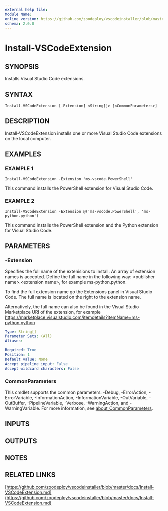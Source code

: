```yaml
---
external help file:
Module Name:
online version: https://github.com/zoodeploy/vscodeinstaller/blob/master/docs/Install-VSCodeExtension.md
schema: 2.0.0
---
```


# Install-VSCodeExtension

## SYNOPSIS
Installs Visual Studio Code extensions.

## SYNTAX

```
Install-VSCodeExtension [-Extension] <String[]> [<CommonParameters>]
```

## DESCRIPTION
Install-VSCodeExtension installs one or more Visual Studio Code extensions on the local computer.

## EXAMPLES

### EXAMPLE 1
```
Install-VSCodeExtension -Extension 'ms-vscode.PowerShell'
```

This command installs the PowerShell extension for Visual Studio Code.

### EXAMPLE 2
```
Install-VSCodeExtension -Extension @('ms-vscode.PowerShell', 'ms-python.python')
```

This command installs the PowerShell extension and the Python extension for Visual Studio Code.

## PARAMETERS

### -Extension
Specifies the full name of the extenisions to install.
An array of extension names is accepted.
Define the full name in the following way: \<publisher name\>.\<extension name\>, for example ms-python.python.

To find the full extension name go the Extensions panel in Visual Studio Code.
The full name is located
on the right to the extension name.

Alternatively, the full name can also be found in the Visual Studio Marketplace URI of the extension, for example
https://marketplace.visualstudio.com/itemdetails?itemName=ms-python.python

```yaml
Type: String[]
Parameter Sets: (All)
Aliases:

Required: True
Position: 1
Default value: None
Accept pipeline input: False
Accept wildcard characters: False
```

### CommonParameters
This cmdlet supports the common parameters: -Debug, -ErrorAction, -ErrorVariable, -InformationAction, -InformationVariable, -OutVariable, -OutBuffer, -PipelineVariable, -Verbose, -WarningAction, and -WarningVariable. For more information, see [about_CommonParameters](http://go.microsoft.com/fwlink/?LinkID=113216).

## INPUTS

## OUTPUTS

## NOTES

## RELATED LINKS

[https://github.com/zoodeploy/vscodeinstaller/blob/master/docs/Install-VSCodeExtension.md](https://github.com/zoodeploy/vscodeinstaller/blob/master/docs/Install-VSCodeExtension.md)

